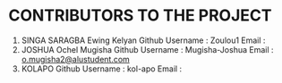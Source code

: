 # CONTRIBUTORS TO THE PROJECT

1. SINGA SARAGBA Ewing Kelyan
   Github Username : Zoulou1
   Email :
2. JOSHUA Ochel Mugisha
   Github Username : Mugisha-Joshua
   Email : o.mugisha2@alustudent.com
3. KOLAPO
   Github Username : kol-apo
   Email : 

